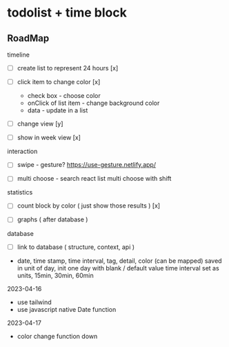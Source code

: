# todolist + time block

## RoadMap

timeline 
- [ ] create list to represent 24 hours [x]
- [ ] click item to change color [x] 
    - check box - choose color
    - onClick of list item - change background color
    - data - update in a list  
- [ ] change view [y]
- [ ] show in week view [x]


interaction
- [ ] swipe - gesture? https://use-gesture.netlify.app/
- [ ] multi choose - search react list multi choose with shift


statistics
- [ ] count block by color ( just show those results ) [x]
- [ ] graphs ( after database )


database
- [ ] link to database ( structure, context, api )
- date, time stamp, time interval, tag, detail, color (can be mapped) 
saved in unit of day, init one day with blank / default value 
time interval set as units, 15min, 30min, 60min 


2023-04-16
- use tailwind 
- use javascript native Date function

2023-04-17
- color change function down 
